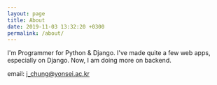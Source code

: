 ```yaml
---
layout: page
title: About
date: 2019-11-03 13:32:20 +0300
permalink: /about/
---
```


I'm Programmer for Python & Django. I've made quite a few web apps, especially on Django. Now, I am doing more on backend.

email: j_chung@yonsei.ac.kr
